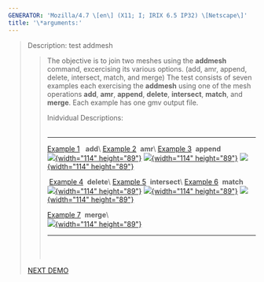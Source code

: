 ```yaml
---
GENERATOR: 'Mozilla/4.7 \[en\] (X11; I; IRIX 6.5 IP32) \[Netscape\]'
title: '\*arguments:'
---
```


> Description: test addmesh
>
> > The objective is to join two meshes using the **addmesh** command,
> > excercising its various options. (add, amr, append, delete,
> > intersect, match, and merge) The test consists of seven examples
> > each exercising the **addmesh** using one of the mesh operations
> > **add**, **amr**, **append**, **delete**, **intersect**, **match**,
> > and **merge**. Each example has one gmv output file.
> >
> > Inidvidual Descriptions:\
> >  
> >
> >   ------------------------------------------------------------------------------------------------------ ------------------------------------------------------------------------------------------------------------------- -------------------------------------------------------------------------------------------------------
> >   [Example 1](description1_add.html)   **add**\                                                          [Example 2](description2_amr.html)  **amr**\                                                                        [Example 3](description3_append.html)  **append**\
> >   [![](image/addmesh_add/addmesh_out2_tn.gif){width="114" height="89"}](description1_add.html)           [![](image/addmesh_amr/addmesh_amr4_tn.gif){width="114" height="89"}](description2_amr.html)                        [![](image/addmesh_append/addmesh_append3_tn.gif){width="114" height="89"}](description3_append.html)
> >
> >    [Example 4](description4_delete.html)  **delete**\                                                    [Example 5](description5_intersect.html)  **intersect**\                                                            [Example 6](description6_match.html)  **match**\
> >   [![](image/addmesh_delete/addmesh_delete_tn.gif){width="114" height="89"}](description4_delete.html)   [![](image/addmesh_intersect/addmesh_delete_tn.gif%20copy){width="114" height="89"}](description5_intersect.html)   [![](image/addmesh_match/addmesh_mesh3_tn.gif){width="114" height="89"}](description6_match.html)
> >
> >   [Example 7](description7_merge.html)  **merge**\                                                                                                                                                                           
> >   [![](image/addmesh_merge/addmesh_mesh3_tn.gif){width="114" height="89"}](description7_merge.html)                                                                                                                          
> >   ------------------------------------------------------------------------------------------------------ ------------------------------------------------------------------------------------------------------------------- -------------------------------------------------------------------------------------------------------
> >
> > \
> >  
>
> [NEXT DEMO](demos/createpts/test/html/main_createpts.html)
